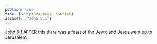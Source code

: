 ```yaml
---
publish: true
tags: [Scripture/NewT, noGraph]
aliases: ["John 5:1"]
---
```

[John 5:1](https://churchofjesuschrist.org/study/scriptures/nt/john/5?lang=eng&id=p1#p1) AFTER this there was a feast of the Jews; and Jesus went up to Jerusalem.
